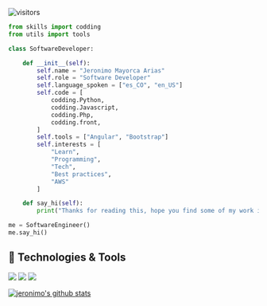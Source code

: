 ![visitors](https://visitor-badge.laobi.icu/badge?page_id=jeronimomayorca.jeronimomayorca)

```python
from skills import codding
from utils import tools

class SoftwareDeveloper:

    def __init__(self):
        self.name = "Jeronimo Mayorca Arias"
        self.role = "Software Developer"
        self.language_spoken = ["es_CO", "en_US"]
        self.code = [
            codding.Python,
            codding.Javascript,
            codding.Php,
            codding.front,
        ]
        self.tools = ["Angular", "Bootstrap"]
        self.interests = [
            "Learn",
            "Programming",
            "Tech",
            "Best practices",
            "AWS"
        ]

    def say_hi(self):
        print("Thanks for reading this, hope you find some of my work interesting.")

me = SoftwareEngineer()
me.say_hi()
```

## 🔧 Technologies & Tools

![](https://img.shields.io/badge/Editor-VS_Code-informational?style=flat&logo=visual-studio-code&logoColor=white&color=6aa6f8)
![](https://img.shields.io/badge/Code-Python-informational?style=flat&logo=python&logoColor=white&color=6aa6f8)
![](https://img.shields.io/badge/Code-JavaScript-informational?style=flat&logo=javascript&logoColor=white&color=6aa6f8)

<a href="https://github.com/jeronimomayorca"><img src="https://github-readme-stats.vercel.app/api?username=alegoru&hide_border=true&show_icons=true" alt="jeronimo's github stats"></a>
